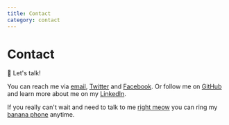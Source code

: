 ```yaml
---
title: Contact
category: contact
---
```


# Contact

👋 Let's talk!  

You can reach me via [email](mailto:Ullrich%20Schäfer<hi@ullrich.is>?subject=Hi%20👋), [Twitter](https://twitter.com/stigi) and [Facebook](https://facebook.com/ullrich).
Or follow me on [GitHub](https://github.com/stigi) and learn more about me on my [LinkedIn](http://linkedin.com/in/ullrichschaefer/).

If you really can't wait and need to talk to me [right meow](./static/right-meow.jpg) you can ring my [banana phone](tel:+491706164411) anytime.
